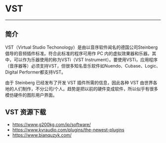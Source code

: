 # VST

---

## 简介

VST（Virtual Studio Techonology）是由以音序软件闻名的德国公司Steinberg倡导的音频插件标准。符合此标准的程序可用作 PC 内的虚拟效果器和乐器。其中，可以作为乐器使用的称为VSTi（VST Instrument）。要使用VSTi，应用程序（音序器等）必须支持VST，但很多知名音乐软件如Nuendo、Cubase、Logic、Digital Performer都支持VST。

由于 Steinberg 已经发布了开发 VST 插件所需的信息，因此各种 VST 由世界各地的人们制作，不分公司/个人。趋势是把以前的硬件变成软件，所以似乎有很多模仿硬件的图形用户界面。



## VST 资源下载

- https://www.g200kg.com/jp/software/
- https://www.kvraudio.com/plugins/the-newest-plugins
- https://www.bianquzyk.com/

